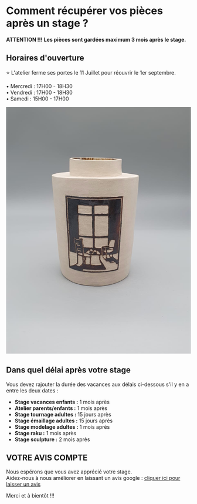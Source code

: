 # Comment récupérer vos pièces après un stage ?
**ATTENTION !!! Les pièces sont gardées maximum 3 mois après le stage.** 
## Horaires d'ouverture    
⭐ L'atelier ferme ses portes le 11 Juillet pour réouvrir le 1er septembre.  

•	Mercredi : 17H00 - 18H30   
•	Vendredi : 17H00 - 18H30  
•	Samedi   : 15H00 - 17H00  

<img src="/images/vase-poterie-modelage_atelier-fans-de-terre.jpeg" class="image-stage">  

## Dans quel délai après votre stage  

Vous devez rajouter la durée des vacances aux délais ci-dessous s'il y en a entre les deux dates :  
- **Stage vacances enfants :** 1 mois après 
- **Atelier parents/enfants :** 1 mois après 
- **Stage tournage adultes :** 15 jours après 
- **Stage émaillage adultes :** 15 jours après 
- **Stage modelage adultes :** 1 mois après 
- **Stage raku :** 1 mois après 
- **Stage sculpture :**  2 mois après 



## VOTRE AVIS COMPTE
Nous espérons que vous avez apprécié votre stage.  
Aidez-nous à nous améliorer en laissant un avis google : [cliquer ici pour laisser un avis](https://g.page/fansdeterre/review?gm)  

Merci et à bientôt !!!



